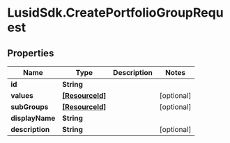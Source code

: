 # LusidSdk.CreatePortfolioGroupRequest

## Properties
Name | Type | Description | Notes
------------ | ------------- | ------------- | -------------
**id** | **String** |  | 
**values** | [**[ResourceId]**](ResourceId.md) |  | [optional] 
**subGroups** | [**[ResourceId]**](ResourceId.md) |  | [optional] 
**displayName** | **String** |  | 
**description** | **String** |  | [optional] 


